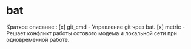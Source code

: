 # bat
Краткое описание::
[x] git_cmd - Управление git чрез bat.
[x] metric - Решает конфликт работы сотового модема и локальной сети при одновременной работе.
